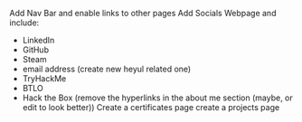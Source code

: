 Add Nav Bar and enable links to other pages
Add Socials Webpage and include: 
* LinkedIn
* GitHub
* Steam
* email address (create new heyul related one)
* TryHackMe
* BTLO
* Hack the Box (remove the hyperlinks in the about me section (maybe, or edit to look better))
Create a certificates page
create a projects page

